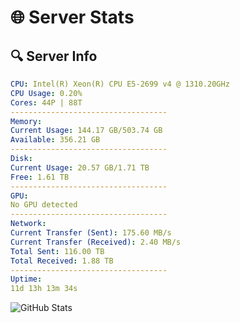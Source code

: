 # 🌐 Server Stats
## 🔍 Server Info
```yaml
CPU: Intel(R) Xeon(R) CPU E5-2699 v4 @ 1310.20GHz
CPU Usage: 0.20%
Cores: 44P | 88T
-----------------------------------
Memory:
Current Usage: 144.17 GB/503.74 GB
Available: 356.21 GB
-----------------------------------
Disk:
Current Usage: 20.57 GB/1.71 TB
Free: 1.61 TB
-----------------------------------
GPU:
No GPU detected
-----------------------------------
Network:
Current Transfer (Sent): 175.60 MB/s
Current Transfer (Received): 2.40 MB/s
Total Sent: 116.00 TB
Total Received: 1.88 TB
-----------------------------------
Uptime:
11d 13h 13m 34s
```
![GitHub Stats](https://img.shields.io/badge/Updated-2025-02-19_11:56:52-blue)
